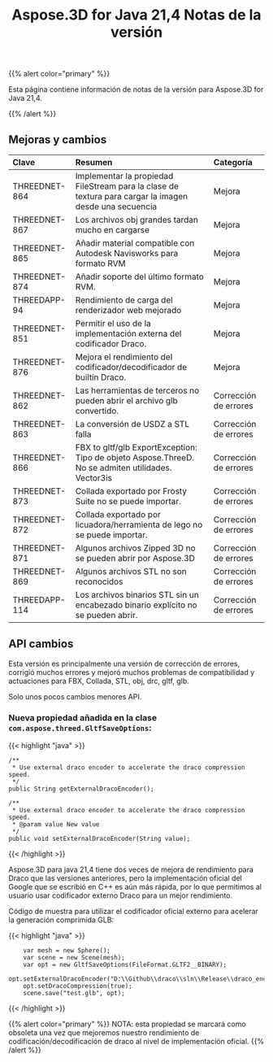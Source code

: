 ﻿---
title: Aspose.3D for Java 21,4 Notas de la versión
type: docs
weight: 9
url: /es/java/aspose-3d-for-java-21-4-release-notes/
---
{{% alert color="primary" %}}

Esta página contiene información de notas de la versión para Aspose.3D for Java 21,4.

{{% /alert %}}
## **Mejoras y cambios**
|**Clave**|**Resumen**|**Categoría**|
|:- |:- |:- |
|THREEDNET-864 |Implementar la propiedad FileStream para la clase de textura para cargar la imagen desde una secuencia|Mejora|
|THREEDNET-867 |Los archivos obj grandes tardan mucho en cargarse|Mejora|
|THREEDNET-865 |Añadir material compatible con Autodesk Navisworks para formato RVM|Mejora|
|THREEDNET-874 |Añadir soporte del último formato RVM.|Mejora|
|THREEDAPP-94 |Rendimiento de carga del renderizador web mejorado|Mejora|
|THREEDNET-851 |Permitir el uso de la implementación externa del codificador Draco.|Mejora|
|THREEDNET-876 |Mejora el rendimiento del codificador/decodificador de builtin Draco.|Mejora|
|THREEDNET-862 |Las herramientas de terceros no pueden abrir el archivo glb convertido.|Corrección de errores|
|THREEDNET-863 |La conversión de USDZ a STL falla|Corrección de errores|
|THREEDNET-866 |FBX to gltf/glb ExportException: Tipo de objeto Aspose.ThreeD. No se admiten utilidades. Vector3is|Corrección de errores|
|THREEDNET-873 |Collada exportado por Frosty Suite no se puede importar.|Corrección de errores|
|THREEDNET-872 |Collada exportado por licuadora/herramienta de lego no se puede importar.|Corrección de errores|
|THREEDNET-871 |Algunos archivos Zipped 3D no se pueden abrir por Aspose.3D|Corrección de errores|
|THREEDNET-869 |Algunos archivos STL no son reconocidos|Corrección de errores|
|THREEDAPP-114 |Los archivos binarios STL sin un encabezado binario explícito no se pueden abrir.|Corrección de errores|


## API cambios ##


Esta versión es principalmente una versión de corrección de errores, corrigió muchos errores y mejoró muchos problemas de compatibilidad y actuaciones para FBX, Collada, STL, obj, drc, gltf, glb.



Solo unos pocos cambios menores API.

### Nueva propiedad añadida en la clase `com.aspose.threed.GltfSaveOptions`:

{{< highlight "java" >}}

    /**
     * Use external draco encoder to accelerate the draco compression speed.
     */
    public String getExternalDracoEncoder();
    
    /**
     * Use external draco encoder to accelerate the draco compression speed.
     * @param value New value
     */
    public void setExternalDracoEncoder(String value);


{{< /highlight >}}


Aspose.3D para java 21,4 tiene dos veces de mejora de rendimiento para Draco que las versiones anteriores, pero la implementación oficial del Google que se escribió en C++ es aún más rápida, por lo que permitimos al usuario usar codificador externo Draco para un mejor rendimiento.


Código de muestra para utilizar el codificador oficial externo para acelerar la generación comprimida GLB:

{{< highlight "java" >}}

        var mesh = new Sphere();
        var scene = new Scene(mesh);
        var opt = new GltfSaveOptions(FileFormat.GLTF2__BINARY);
        opt.setExternalDracoEncoder("D:\\Github\\draco\\sln\\Release\\draco_encoder.exe");
        opt.setDracoCompression(true);
        scene.save("test.glb", opt);

{{< /highlight >}}


{{% alert color="primary" %}} 
NOTA: esta propiedad se marcará como obsoleta una vez que mejoremos nuestro rendimiento de codificación/decodificación de draco al nivel de implementación oficial.
{{% /alert %}}

